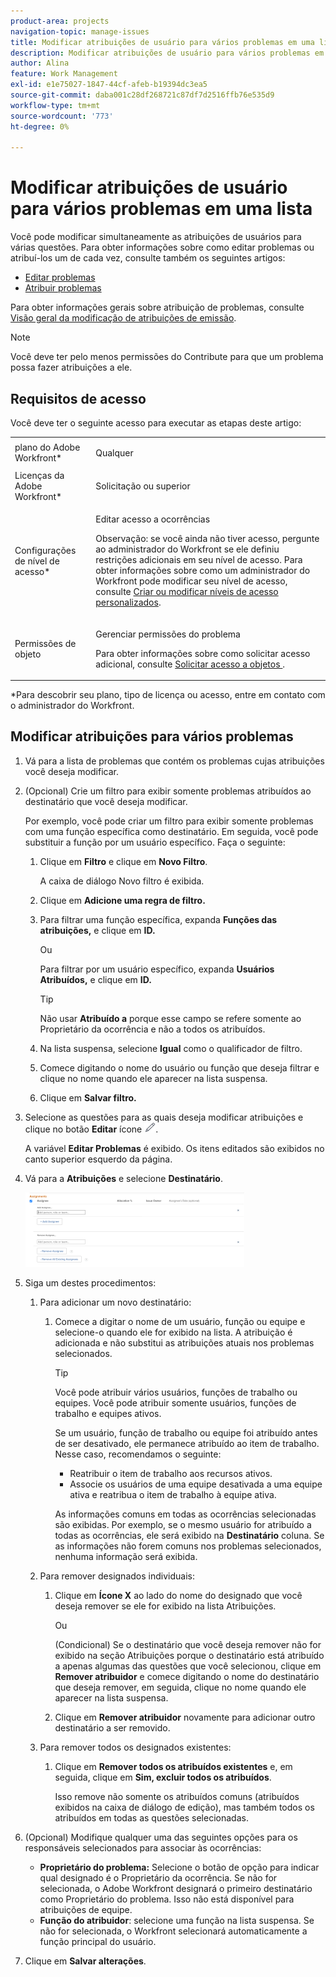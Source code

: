 ```yaml
---
product-area: projects
navigation-topic: manage-issues
title: Modificar atribuições de usuário para vários problemas em uma lista
description: Modificar atribuições de usuário para vários problemas em uma lista
author: Alina
feature: Work Management
exl-id: e1e75027-1847-44cf-afeb-b19394dc3ea5
source-git-commit: daba001c28df268721c87df7d2516ffb76e535d9
workflow-type: tm+mt
source-wordcount: '773'
ht-degree: 0%

---
```


# Modificar atribuições de usuário para vários problemas em uma lista

<!--
<p data-mc-conditions="QuicksilverOrClassic.Draft mode">(NOTE: similar article exists for tasks)</p>
-->

Você pode modificar simultaneamente as atribuições de usuários para várias questões. Para obter informações sobre como editar problemas ou atribuí-los um de cada vez, consulte também os seguintes artigos:

* [Editar problemas](../../../manage-work/issues/manage-issues/edit-issues.md)
* [Atribuir problemas](../../../manage-work/issues/manage-issues/assign-issues.md)

Para obter informações gerais sobre atribuição de problemas, consulte [Visão geral da modificação de atribuições de emissão](../../../manage-work/issues/manage-issues/modify-issue-assignments-overview.md).

>[!NOTE]
>
>Você deve ter pelo menos permissões do Contribute para que um problema possa fazer atribuições a ele.

## Requisitos de acesso

Você deve ter o seguinte acesso para executar as etapas deste artigo:

<table style="table-layout:auto"> 
 <col> 
 <col> 
 <tbody> 
  <tr> 
   <td role="rowheader">plano do Adobe Workfront*</td> 
   <td> <p>Qualquer </p> </td> 
  </tr> 
  <tr> 
   <td role="rowheader">Licenças da Adobe Workfront*</td> 
   <td> <p>Solicitação ou superior</p> </td> 
  </tr> 
  <tr> 
   <td role="rowheader">Configurações de nível de acesso*</td> 
   <td> <p>Editar acesso a ocorrências</p> <p>Observação: se você ainda não tiver acesso, pergunte ao administrador do Workfront se ele definiu restrições adicionais em seu nível de acesso. Para obter informações sobre como um administrador do Workfront pode modificar seu nível de acesso, consulte <a href="../../../administration-and-setup/add-users/configure-and-grant-access/create-modify-access-levels.md" class="MCXref xref">Criar ou modificar níveis de acesso personalizados</a>.</p> </td> 
  </tr> 
  <tr> 
   <td role="rowheader">Permissões de objeto</td> 
   <td> <p>Gerenciar permissões do problema</p> <p>Para obter informações sobre como solicitar acesso adicional, consulte <a href="../../../workfront-basics/grant-and-request-access-to-objects/request-access.md" class="MCXref xref">Solicitar acesso a objetos </a>.</p> </td> 
  </tr> 
 </tbody> 
</table>

&#42;Para descobrir seu plano, tipo de licença ou acesso, entre em contato com o administrador do Workfront.

<!--
<div data-mc-conditions="QuicksilverOrClassic.Draft mode">
<h2>When to modify user assignments on issues</h2>
<p>(NOTE:&nbsp;drafted and moved to the overview article: Modify issue assignments overview)</p>
<p>You might want to modify the user assignments for multiple issues for a variety of&nbsp;reasons, including the following:</p>
<ul>
<li>Users join or leave&nbsp;your team</li>
<li>A user takes a vacation that extends beyond the issue&nbsp;due dates</li>
<li>A specific role or user is set as the assignee for multiple issues and you want to quickly modify all items to be assigned to a different user or role</li>
</ul>
</div>
-->

## Modificar atribuições para vários problemas

1. Vá para a lista de problemas que contém os problemas cujas atribuições você deseja modificar.
1. (Opcional) Crie um filtro para exibir somente problemas atribuídos ao destinatário que você deseja modificar.

   Por exemplo, você pode criar um filtro para exibir somente problemas com uma função específica como destinatário. Em seguida, você pode substituir a função por um usuário específico. Faça o seguinte:

   1. Clique em **Filtro** e clique em **Novo Filtro**.

      A caixa de diálogo Novo filtro é exibida.

   1. Clique em **Adicione uma regra de filtro.**
   1. Para filtrar uma função específica, expanda **Funções das atribuições,** e clique em **ID.**

      Ou

      Para filtrar por um usuário específico, expanda **Usuários Atribuídos,** e clique em **ID.**

      >[!TIP]
      >
      >Não usar **Atribuído a** porque esse campo se refere somente ao Proprietário da ocorrência e não a todos os atribuídos.

   1. Na lista suspensa, selecione **Igual** como o qualificador de filtro.
   1. Comece digitando o nome do usuário ou função que deseja filtrar e clique no nome quando ele aparecer na lista suspensa.
   1. Clique em **Salvar filtro.**

1. Selecione as questões para as quais deseja modificar atribuições e clique no botão **Editar** ícone ![](assets/qs-edit-icon.png).

   A variável **Editar Problemas** é exibido. Os itens editados são exibidos no canto superior esquerdo da página.

1. Vá para a **Atribuições** e selecione **Destinatário**.

   ![](assets/classic-assignmens-area-on-edit-box-350x119.png)

1. Siga um destes procedimentos:

   1. Para adicionar um novo destinatário:

      1. Comece a digitar o nome de um usuário, função ou equipe e selecione-o quando ele for exibido na lista. A atribuição é adicionada e não substitui as atribuições atuais nos problemas selecionados.

         >[!TIP]
         >
         Você pode atribuir vários usuários, funções de trabalho ou equipes. Você pode atribuir somente usuários, funções de trabalho e equipes ativos.
         >
         Se um usuário, função de trabalho ou equipe foi atribuído antes de ser desativado, ele permanece atribuído ao item de trabalho. Nesse caso, recomendamos o seguinte:
         >
         * Reatribuir o item de trabalho aos recursos ativos.
         * Associe os usuários de uma equipe desativada a uma equipe ativa e reatribua o item de trabalho à equipe ativa.

         As informações comuns em todas as ocorrências selecionadas são exibidas. Por exemplo, se o mesmo usuário for atribuído a todas as ocorrências, ele será exibido na **Destinatário** coluna. Se as informações não forem comuns nos problemas selecionados, nenhuma informação será exibida.

   1. Para remover designados individuais:

      1. Clique em **Ícone X** ao lado do nome do designado que você deseja remover se ele for exibido na lista Atribuições.

         Ou

         (Condicional) Se o destinatário que você deseja remover não for exibido na seção Atribuições porque o destinatário está atribuído a apenas algumas das questões que você selecionou, clique em **Remover atribuidor** e comece digitando o nome do destinatário que deseja remover, em seguida, clique no nome quando ele aparecer na lista suspensa.

      1. Clique em **Remover atribuidor** novamente para adicionar outro destinatário a ser removido.

   1. Para remover todos os designados existentes:

      1. Clique em **Remover todos os atribuídos existentes** e, em seguida, clique em **Sim, excluir todos os atribuídos**.

         Isso remove não somente os atribuídos comuns (atribuídos exibidos na caixa de diálogo de edição), mas também todos os atribuídos em todas as questões selecionadas.

1. (Opcional) Modifique qualquer uma das seguintes opções para os responsáveis selecionados para associar às ocorrências:

   * **Proprietário do problema:** Selecione o botão de opção para indicar qual designado é o Proprietário da ocorrência. Se não for selecionada, o Adobe Workfront designará o primeiro destinatário como Proprietário do problema. Isso não está disponível para atribuições de equipe.
   * **Função do atribuidor**: selecione uma função na lista suspensa. Se não for selecionada, o Workfront selecionará automaticamente a função principal do usuário.

1. Clique em **Salvar alterações**.
